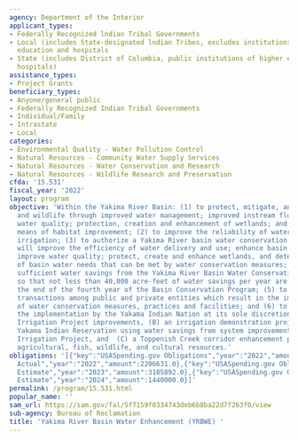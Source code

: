 ```yaml
---
agency: Department of the Interior
applicant_types:
- Federally Recognized lndian Tribal Governments
- Local (includes State-designated lndian Tribes, excludes institutions of higher
  education and hospitals
- State (includes District of Columbia, public institutions of higher education and
  hospitals)
assistance_types:
- Project Grants
beneficiary_types:
- Anyone/general public
- Federally Recognized Indian Tribal Governments
- Individual/Family
- Intrastate
- Local
categories:
- Environmental Quality - Water Pollution Control
- Natural Resources - Community Water Supply Services
- Natural Resources - Water Conservation and Research
- Natural Resources - Wildlife Research and Preservation
cfda: '15.531'
fiscal_year: '2022'
layout: program
objective: 'Within the Yakima River Basin: (1) to protect, mitigate, and enhance fish
  and wildlife through improved water management; improved instream flows; improved
  water quality; protection, creation and enhancement of wetlands; and by other appropriate
  means of habitat improvement; (2) to improve the reliability of water supply for
  irrigation; (3) to authorize a Yakima River basin water conservation program that
  will improve the efficiency of water delivery and use; enhance basin water supplies;
  improve water quality; protect, create and enhance wetlands, and determine the amount
  of basin water needs that can be met by water conservation measures; (4) to realize
  sufficient water savings from the Yakima River Basin Water Conservation Program
  so that not less than 40,000 acre-feet of water savings per year are achieved by
  the end of the fourth year of the Basin Conservation Program; (5) to encourage voluntary
  transactions among public and private entities which result in the implementation
  of water conservation measures, practices and facilities; and (6) to provide for
  the implementation by the Yakama Indian Nation at its sole discretion of (A) Wapato
  Irrigation Project improvements, (B) an irrigation demonstration project on the
  Yakama Indian Reservation using water savings from system improvements to the Wapato
  Irrigation Project, and  (C) a Toppenish Creek corridor enhancement project integrating
  agricultural, fish, wildlife, and cultural resources.'
obligations: '[{"key":"USASpending.gov Obligations","year":"2022","amount":9752810.82},{"key":"SAM.gov
  Actual","year":"2022","amount":2206631.0},{"key":"USASpending.gov Obligations","year":"2023","amount":4270817.26},{"key":"SAM.gov
  Estimate","year":"2023","amount":3185892.0},{"key":"USASpending.gov Obligations","year":"2024","amount":0.0},{"key":"SAM.gov
  Estimate","year":"2024","amount":1440000.0}]'
permalink: /program/15.531.html
popular_name: ''
sam_url: https://sam.gov/fal/5f7159f0334743deb6b8ba22d7f263f0/view
sub-agency: Bureau of Reclamation
title: 'Yakima River Basin Water Enhancement (YRBWE) '
---
```

